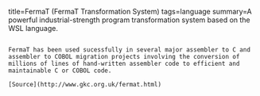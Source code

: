 title=FermaT (FermaT Transformation System)
tags=language
summary=A powerful industrial-strength program transformation system based on the WSL language. 
~~~~~~

FermaT has been used sucessfully in several major assembler to C and assembler to COBOL migration projects involving the conversion of millions of lines of hand-written assembler code to efficient and maintainable C or COBOL code.

[Source](http://www.gkc.org.uk/fermat.html)

